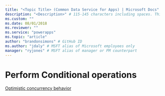 ```yaml
---
title: "<Topic Title> (Common Data Service for Apps) | Microsoft Docs" # Intent and product brand in a unique string of 43-59 chars including spaces
description: "<Description>" # 115-145 characters including spaces. This abstract displays in the search result.
ms.custom: ""
ms.date: 08/01/2018
ms.reviewer: ""
ms.service: "powerapps"
ms.topic: "article"
author: "brandonsimons" # GitHub ID
ms.author: "jdaly" # MSFT alias of Microsoft employees only
manager: "ryjones" # MSFT alias of manager or PM counterpart
---
```

# Perform Conditional operations

<!-- 

This is a proposed org-service version of the Web API topic

https://docs.microsoft.com/en-us/dynamics365/customer-engagement/developer/webapi/perform-conditional-operations-using-web-api

Anything that uses rowversion as a condition the way the Web API uses ETags

Not sure these are enabled for organization service?
 - conditional retrieval: 
 - Limit upsert operations

If not, we can call out that these are unique to the Web API.

But we have an example about this in entity-operations-update-delete.md
 - Apply optimistic concurrency

 -->

[Optimistic concurrency behavior](entity-operations-update-delete.md#optimistic-concurrency-behavior)